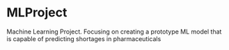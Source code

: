 # MLProject
Machine Learning Project. Focusing on creating a prototype ML model that is capable of predicting shortages in pharmaceuticals 
